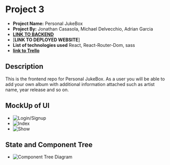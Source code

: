 # Project  3

- **Project Name:** Personal JukeBox
- **Project By:** Jonathan Casasola, Michael Delvecchio, Adrian Garcia 
- [**LINK TO BACKEND**](https://github.com/Jonathan1295-09/Project_3Backend)
- [**LINK TO DEPLOYED WEBSITE**]
- **List of technologies used** React, React-Router-Dom, sass
- [**link to Trello**](https://trello.com/b/pHLyMGtB/project-3)

## Description 
This is the frontend repo for Personal JukeBox. As a user you will be able to add your own album with additional information attached such as artist name, year release and so on. 

## MockUp of UI
- ![Login/Signup](https://i.imgur.com/8YD5GC8.png)
- ![Index](https://i.imgur.com/H9EPtxd.png)
- ![Show](https://i.imgur.com/kKDQhzV.png)

## State and Component Tree

- ![Component Tree Diagram](https://i.imgur.com/WCfKG8V.png)
